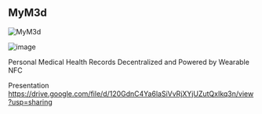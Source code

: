 ## MyM3d

![MyM3d](https://user-images.githubusercontent.com/100870737/198877495-f8b71f1f-0752-4562-90cd-5c016e131cc7.png)

![image](https://user-images.githubusercontent.com/100870737/198877470-84e074bb-e533-4467-8b40-3b197259ff22.png)


Personal Medical Health Records Decentralized and Powered by Wearable NFC

Presentation
https://drive.google.com/file/d/120GdnC4Ya6laSiVvRjXYjUZutQxIkq3n/view?usp=sharing
